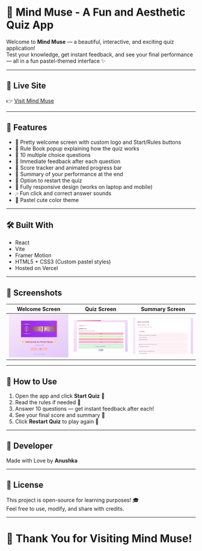 
# 🌸 Mind Muse - A Fun and Aesthetic Quiz App

Welcome to **Mind Muse** — a beautiful, interactive, and exciting quiz application!  
Test your knowledge, get instant feedback, and see your final performance — all in a fun pastel-themed interface ✨

---

## 🚀 Live Site
👉 [Visit Mind Muse](https://mind-muse.vercel.app)

---

## 🎯 Features
- 🌸 Pretty welcome screen with custom logo and Start/Rules buttons
- 📜 Rule Book popup explaining how the quiz works
- 🧩 10 multiple choice questions
- 🎯 Immediate feedback after each question
- 🧠 Score tracker and animated progress bar
- 🎉 Summary of your performance at the end
- 🔄 Option to restart the quiz
- 📱 Fully responsive design (works on laptop and mobile)
- 🎶 Fun click and correct answer sounds
- 🌈 Pastel cute color theme

---

## 🛠 Built With
- React
- Vite
- Framer Motion
- HTML5 + CSS3 (Custom pastel styles)
- Hosted on Vercel

---

## 📸 Screenshots

| Welcome Screen | Quiz Screen | Summary Screen |
|:---:|:---:|:---:|
| ![Welcome](public/start-screen.png) | ![Quiz](public/quiz-screen.png) | ![Summary](public/summary-screen.png) |


---

## 🧠 How to Use

1. Open the app and click **Start Quiz** 🎯
2. Read the rules if needed 📜
3. Answer 10 questions — get instant feedback after each!
4. See your final score and summary 🎉
5. Click **Restart Quiz** to play again 🔄

---

## 🎀 Developer

Made with Love by **Anushka**

---

## 📜 License

This project is open-source for learning purposes! 🎓  
Feel free to use, modify, and share with credits.

---

# 🌈 Thank You for Visiting Mind Muse!
